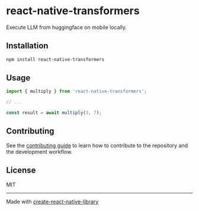 # react-native-transformers

Execute LLM from huggingface on mobile locally.

## Installation

```sh
npm install react-native-transformers
```

## Usage


```js
import { multiply } from 'react-native-transformers';

// ...

const result = await multiply(3, 7);
```


## Contributing

See the [contributing guide](CONTRIBUTING.md) to learn how to contribute to the repository and the development workflow.

## License

MIT

---

Made with [create-react-native-library](https://github.com/callstack/react-native-builder-bob)
